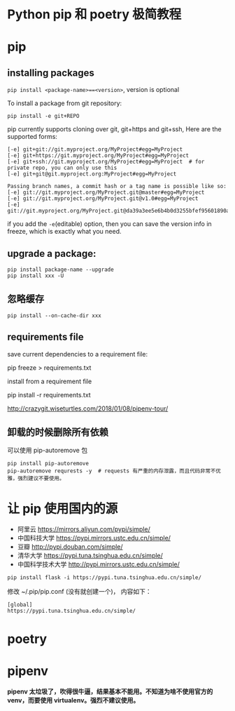 # Python pip 和 poetry 极简教程

<!--
ID: 95593750-f9a1-4692-8ad7-f103a11d1c7c
Status: publish
Date: 2017-05-30T03:04:00
Modified: 2020-05-16T11:58:10
wp_id: 638
-->

# pip

## installing packages

`pip install <package-name>==<version>`, version is optional

To install a package from git repository:

`pip install -e git+REPO`

pip currently supports cloning over git, git+https and git+ssh, Here are the supported forms:

```
[-e] git+git://git.myproject.org/MyProject#egg=MyProject
[-e] git+https://git.myproject.org/MyProject#egg=MyProject
[-e] git+ssh://git.myproject.org/MyProject#egg=MyProject  # for private repo, you can only use this
[-e] git+git@git.myproject.org:MyProject#egg=MyProject

Passing branch names, a commit hash or a tag name is possible like so:
[-e] git://git.myproject.org/MyProject.git@master#egg=MyProject
[-e] git://git.myproject.org/MyProject.git@v1.0#egg=MyProject
[-e] git://git.myproject.org/MyProject.git@da39a3ee5e6b4b0d3255bfef95601890afd80709#egg=MyProject
```

if you add the `-e`(editable) option, then you can save the version info in freeze, which is exactly what you need.

## upgrade a package:

```
pip install package-name --upgrade
pip install xxx -U
```

## 忽略缓存

```
pip install --on-cache-dir xxx
```

## requirements file

save current dependencies to a requirement file:

pip freeze > requirements.txt

install from a requirement file

pip install -r requirements.txt

http://crazygit.wiseturtles.com/2018/01/08/pipenv-tour/

## 卸载的时候删除所有依赖

可以使用 pip-autoremove 包

```
pip install pip-autoremove
pip-autoremove requrests -y  # requests 有严重的内存泄露，而且代码非常不优雅，强烈建议不要使用。
```

# 让 pip 使用国内的源

* 阿里云 https://mirrors.aliyun.com/pypi/simple/ 
* 中国科技大学 https://pypi.mirrors.ustc.edu.cn/simple/ 
* 豆瓣 http://pypi.douban.com/simple/
* 清华大学 https://pypi.tuna.tsinghua.edu.cn/simple/ 
* 中国科学技术大学 http://pypi.mirrors.ustc.edu.cn/simple/

```
pip install flask -i https://pypi.tuna.tsinghua.edu.cn/simple/
```

修改 ~/.pip/pip.conf (没有就创建一个)， 内容如下：

```
[global]
https://pypi.tuna.tsinghua.edu.cn/simple/
```

# poetry




# pipenv

**pipenv 太垃圾了，吹得很牛逼，结果基本不能用。不知道为啥不使用官方的 venv，而要使用 virtualenv。强烈不建议使用。**

